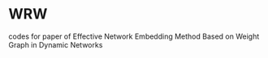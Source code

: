 # WRW
codes for paper of Effective Network Embedding Method Based on Weight Graph in Dynamic Networks

